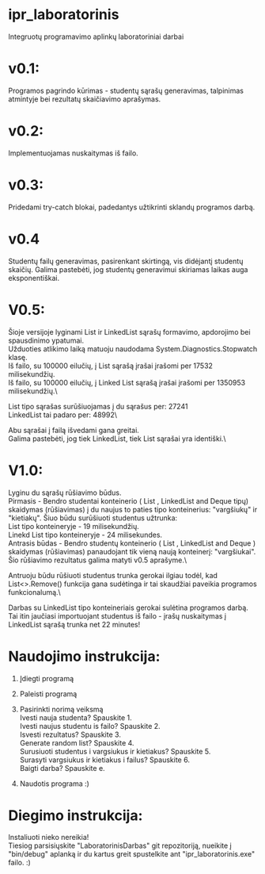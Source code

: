 # ipr_laboratorinis
Integruotų programavimo aplinkų laboratoriniai darbai

# v0.1:
Programos pagrindo kūrimas - studentų sąrašų generavimas, talpinimas atmintyje bei rezultatų skaičiavimo aprašymas.

# v0.2:
Implementuojamas nuskaitymas iš failo.

# v0.3:
Pridedami try-catch blokai, padedantys užtikrinti sklandų programos darbą.

# v0.4
Studentų failų generavimas, pasirenkant skirtingą, vis didėjantį studentų skaičių. Galima pastebėti, jog studentų generavimui skiriamas laikas auga eksponentiškai.

# V0.5:
Šioje versijoje lyginami List ir LinkedList sąrašų formavimo, apdorojimo bei spausdinimo ypatumai.\
Užduoties atlikimo laiką matuoju naudodama System.Diagnostics.Stopwatch klasę.\
Iš failo, su 100000 eilučių, į List sąrašą įrašai įrašomi per 17532 milisekundžių.\
Iš failo, su 100000 eilučių, į Linked List sąrašą įrašai įrašomi per 1350953 milisekundžių.\

List tipo sąrašas surūšiuojamas į du sąrašus per: 27241\
LinkedList tai padaro per: 48992\

Abu sąrašai į failą išvedami gana greitai.\
Galima pastebėti, jog tiek LinkedList, tiek List sąrašai yra identiški.\

# V1.0:
Lyginu du sąrašų rūšiavimo būdus.\
Pirmasis -  Bendro studentai konteinerio ( List , LinkedList and Deque tipų) skaidymas (rūšiavimas) į du naujus to paties tipo konteinerius: "vargšiukų" ir "kietiakų". Šiuo būdu surūšiuoti studentus užtrunka:\
List tipo konteineryje - 19 milisekundžių.\
Linekd List tipo konteineryje - 24 milisekundes.\
Antrasis būdas - Bendro studentų konteinerio ( List , LinkedList and Deque ) skaidymas (rūšiavimas) panaudojant tik vieną naują konteinerį: "vargšiukai". Šio rūšiavimo rezultatus galima matyti v0.5 aprašyme.\

Antruoju būdu rūšiuoti studentus trunka gerokai ilgiau todėl, kad List<>.Remove() funkcija gana sudėtinga ir tai skaudžiai paveikia programos funkcionalumą.\

Darbas su LinkedList tipo konteineriais gerokai sulėtina programos darbą. Tai itin jaučiasi importuojant studentus iš failo - įrašų nuskaitymas į LinkedList sąrašą trunka net 22 minutes!

# Naudojimo instrukcija:
1. Įdiegti programą
2. Paleisti programą
3. Pasirinkti norimą veiksmą\
      Ivesti nauja studenta? Spauskite 1.\
      Ivesti naujus studentu is failo? Spauskite 2.\
      Isvesti rezultatus? Spauskite 3.\
      Generate random list? Spauskite 4.\
      Surusiuoti studentus i vargsiukus ir kietiakus? Spauskite 5.\
      Surasyti vargsiukus ir kietiakus i failus? Spauskite 6.\
      Baigti darba? Spauskite e.
      
4. Naudotis programa :)

# Diegimo instrukcija:
Instaliuoti nieko nereikia!\
Tiesiog parsisiųskite "LaboratorinisDarbas" git repozitoriją, nueikite į "bin/debug" aplanką ir du kartus greit spustelkite ant "ipr_laboratorinis.exe" failo. :)

